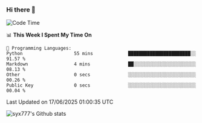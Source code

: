 ### Hi there 👋

<!--
**syx777/syx777** is a ✨ _special_ ✨ repository because its `README.md` (this file) appears on your GitHub profile.

Here are some ideas to get you started:

- 🔭 I’m currently working on ...
- 🌱 I’m currently learning ...
- 👯 I’m looking to collaborate on ...
- 🤔 I’m looking for help with ...
- 💬 Ask me about ...
- 📫 How to reach me: ...
- 😄 Pronouns: ...
- ⚡ Fun fact: ...
-->
<!--START_SECTION:waka-->
![Code Time](http://img.shields.io/badge/Code%20Time-358%20hrs%2030%20mins-blue)

📊 **This Week I Spent My Time On** 

```text
💬 Programming Languages: 
Python                   55 mins             ███████████████████████░░   91.57 % 
Markdown                 4 mins              ██░░░░░░░░░░░░░░░░░░░░░░░   08.13 % 
Other                    0 secs              ░░░░░░░░░░░░░░░░░░░░░░░░░   00.26 % 
Public Key               0 secs              ░░░░░░░░░░░░░░░░░░░░░░░░░   00.04 % 
```


 Last Updated on 17/06/2025 01:00:35 UTC
<!--END_SECTION:waka-->

![syx777's Github stats](https://github-readme-stats-syx777.vercel.app/api?username=syx777&show_icons=true&count_private=true)
